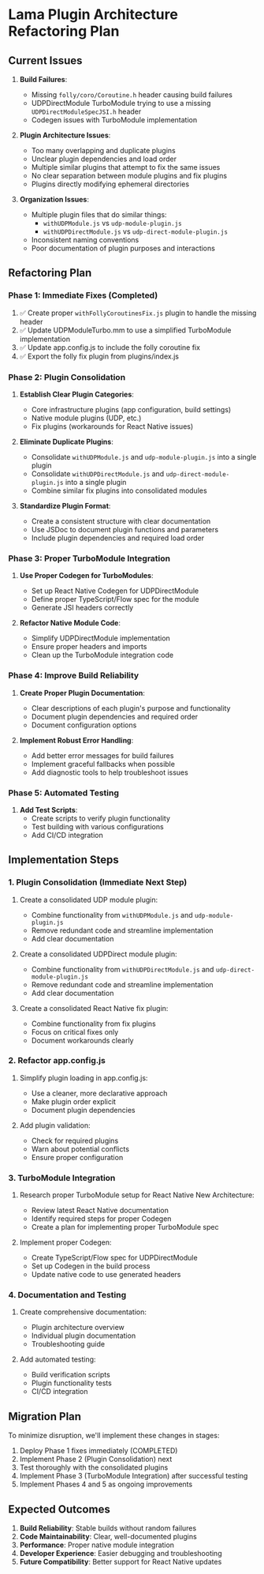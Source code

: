 # Lama Plugin Architecture Refactoring Plan

## Current Issues

1. **Build Failures**:
   - Missing `folly/coro/Coroutine.h` header causing build failures
   - UDPDirectModule TurboModule trying to use a missing `UDPDirectModuleSpecJSI.h` header
   - Codegen issues with TurboModule implementation

2. **Plugin Architecture Issues**:
   - Too many overlapping and duplicate plugins
   - Unclear plugin dependencies and load order
   - Multiple similar plugins that attempt to fix the same issues
   - No clear separation between module plugins and fix plugins
   - Plugins directly modifying ephemeral directories

3. **Organization Issues**:
   - Multiple plugin files that do similar things:
     - `withUDPModule.js` vs `udp-module-plugin.js`
     - `withUDPDirectModule.js` vs `udp-direct-module-plugin.js`
   - Inconsistent naming conventions
   - Poor documentation of plugin purposes and interactions

## Refactoring Plan

### Phase 1: Immediate Fixes (Completed)

1. ✅ Create proper `withFollyCoroutinesFix.js` plugin to handle the missing header
2. ✅ Update UDPModuleTurbo.mm to use a simplified TurboModule implementation 
3. ✅ Update app.config.js to include the folly coroutine fix
4. ✅ Export the folly fix plugin from plugins/index.js

### Phase 2: Plugin Consolidation

1. **Establish Clear Plugin Categories**:
   - Core infrastructure plugins (app configuration, build settings)
   - Native module plugins (UDP, etc.)
   - Fix plugins (workarounds for React Native issues)

2. **Eliminate Duplicate Plugins**:
   - Consolidate `withUDPModule.js` and `udp-module-plugin.js` into a single plugin
   - Consolidate `withUDPDirectModule.js` and `udp-direct-module-plugin.js` into a single plugin
   - Combine similar fix plugins into consolidated modules

3. **Standardize Plugin Format**:
   - Create a consistent structure with clear documentation
   - Use JSDoc to document plugin functions and parameters
   - Include plugin dependencies and required load order

### Phase 3: Proper TurboModule Integration

1. **Use Proper Codegen for TurboModules**:
   - Set up React Native Codegen for UDPDirectModule
   - Define proper TypeScript/Flow spec for the module
   - Generate JSI headers correctly

2. **Refactor Native Module Code**:
   - Simplify UDPDirectModule implementation
   - Ensure proper headers and imports
   - Clean up the TurboModule integration code

### Phase 4: Improve Build Reliability

1. **Create Proper Plugin Documentation**:
   - Clear descriptions of each plugin's purpose and functionality
   - Document plugin dependencies and required order
   - Document configuration options

2. **Implement Robust Error Handling**:
   - Add better error messages for build failures
   - Implement graceful fallbacks when possible
   - Add diagnostic tools to help troubleshoot issues

### Phase 5: Automated Testing

1. **Add Test Scripts**:
   - Create scripts to verify plugin functionality
   - Test building with various configurations
   - Add CI/CD integration

## Implementation Steps

### 1. Plugin Consolidation (Immediate Next Step)

1. Create a consolidated UDP module plugin:
   - Combine functionality from `withUDPModule.js` and `udp-module-plugin.js`
   - Remove redundant code and streamline implementation
   - Add clear documentation

2. Create a consolidated UDPDirect module plugin:
   - Combine functionality from `withUDPDirectModule.js` and `udp-direct-module-plugin.js`
   - Remove redundant code and streamline implementation
   - Add clear documentation

3. Create a consolidated React Native fix plugin:
   - Combine functionality from fix plugins
   - Focus on critical fixes only
   - Document workarounds clearly

### 2. Refactor app.config.js

1. Simplify plugin loading in app.config.js:
   - Use a cleaner, more declarative approach
   - Make plugin order explicit
   - Document plugin dependencies

2. Add plugin validation:
   - Check for required plugins
   - Warn about potential conflicts
   - Ensure proper configuration

### 3. TurboModule Integration

1. Research proper TurboModule setup for React Native New Architecture:
   - Review latest React Native documentation
   - Identify required steps for proper Codegen
   - Create a plan for implementing proper TurboModule spec

2. Implement proper Codegen:
   - Create TypeScript/Flow spec for UDPDirectModule
   - Set up Codegen in the build process
   - Update native code to use generated headers

### 4. Documentation and Testing

1. Create comprehensive documentation:
   - Plugin architecture overview
   - Individual plugin documentation
   - Troubleshooting guide

2. Add automated testing:
   - Build verification scripts
   - Plugin functionality tests
   - CI/CD integration

## Migration Plan

To minimize disruption, we'll implement these changes in stages:

1. Deploy Phase 1 fixes immediately (COMPLETED)
2. Implement Phase 2 (Plugin Consolidation) next
3. Test thoroughly with the consolidated plugins
4. Implement Phase 3 (TurboModule Integration) after successful testing
5. Implement Phases 4 and 5 as ongoing improvements

## Expected Outcomes

1. **Build Reliability**: Stable builds without random failures
2. **Code Maintainability**: Clear, well-documented plugins
3. **Performance**: Proper native module integration
4. **Developer Experience**: Easier debugging and troubleshooting
5. **Future Compatibility**: Better support for React Native updates 